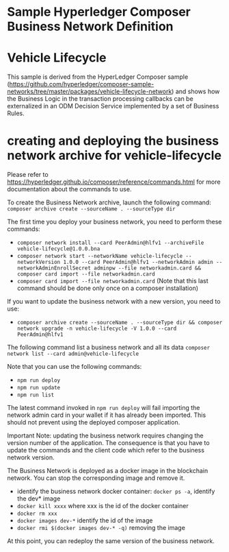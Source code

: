 # Sample Hyperledger Composer Business Network Definition
# Vehicle Lifecycle

This sample is derived from the HyperLedger Composer sample (https://github.com/hyperledger/composer-sample-networks/tree/master/packages/vehicle-lifecycle-network) 
and shows how the Business Logic in the transaction processing callbacks can be 
externalized in an ODM Decision Service implemented by a set of Business Rules.

# creating and deploying the business network archive for vehicle-lifecycle 

Please refer to https://hyperledger.github.io/composer/reference/commands.html for more documentation about
the commands to use.

To create the Business Network archive, launch the following command:
`composer archive create --sourceName . --sourceType dir` 


The first time you deploy your business network, you need to perform these commands:

- `composer network install --card PeerAdmin@hlfv1 --archiveFile vehicle-lifecycle@1.0.0.bna`
- `composer network start --networkName vehicle-lifecycle --networkVersion 1.0.0 --card PeerAdmin@hlfv1 --networkAdmin admin --networkAdminEnrollSecret adminpw --file networkadmin.card && composer card import --file networkadmin.card`
- `composer card import --file networkadmin.card` (Note that this last command should be done only once on a composer installation)


If you want to update the business network with a new version, you need to use:
- `composer archive create --sourceName . --sourceType dir && composer network upgrade -n vehicle-lifecycle -V 1.0.0 --card PeerAdmin@hlfv1`

The following command list a business network and all its data
`composer network list --card admin@vehicle-lifecycle`

Note that you can use the following commands:
- `npm run deploy`
- `npm run update`
- `npm run list`

The latest command invoked in `npm run deploy` will fail importing the network admin card in your wallet if it has already been imported. This should not prevent using the deployed composer application.

Important Note: updating the business network requires changing the version number of the application. The consequence is that you have to
update the commands and the client code which refer to the business network version. 

The Business Network is deployed as a docker image in the blockchain network. You can stop the corresponding image and remove it. 

- identify the business network docker container: `docker ps -a`, identify the dev* image
- `docker kill xxxx` where xxx is the id of the docker container
- `docker rm xxx` 
- `docker images dev-*` identify the id of the image
- `docker rmi $(docker images dev-* -q)` removing the image

At this point, you can redeploy the same version of the business network. 





